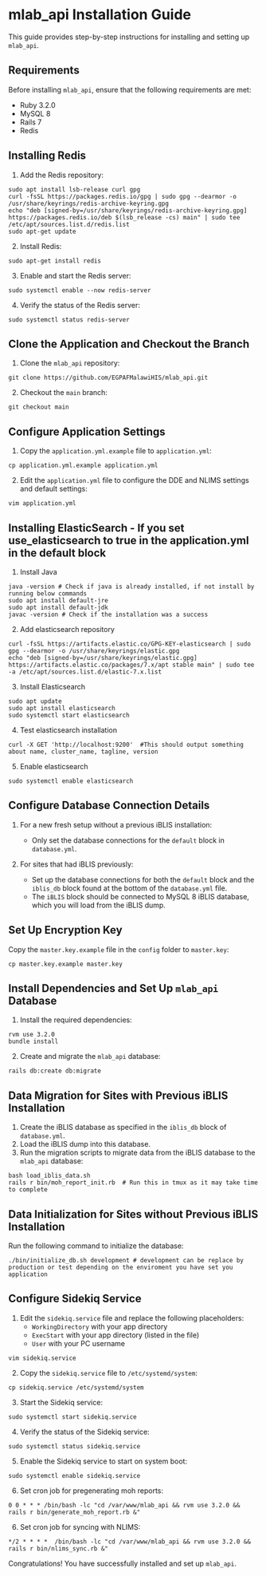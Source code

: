 # mlab_api Installation Guide

This guide provides step-by-step instructions for installing and setting up `mlab_api`.

## Requirements

Before installing `mlab_api`, ensure that the following requirements are met:

- Ruby 3.2.0
- MySQL 8
- Rails 7
- Redis

## Installing Redis

1. Add the Redis repository:

```shell
sudo apt install lsb-release curl gpg  
curl -fsSL https://packages.redis.io/gpg | sudo gpg --dearmor -o /usr/share/keyrings/redis-archive-keyring.gpg  
echo "deb [signed-by=/usr/share/keyrings/redis-archive-keyring.gpg] https://packages.redis.io/deb $(lsb_release -cs) main" | sudo tee /etc/apt/sources.list.d/redis.list  
sudo apt-get update  
```

2. Install Redis:

```shell
sudo apt-get install redis
```

3. Enable and start the Redis server:

```shell
sudo systemctl enable --now redis-server
```

4. Verify the status of the Redis server:

```shell
sudo systemctl status redis-server
```

## Clone the Application and Checkout the Branch

1. Clone the `mlab_api` repository:

```shell
git clone https://github.com/EGPAFMalawiHIS/mlab_api.git
```

2. Checkout the `main` branch:

```shell
git checkout main
```

## Configure Application Settings

1. Copy the `application.yml.example` file to `application.yml`:

```shell
cp application.yml.example application.yml
```

2. Edit the `application.yml` file to configure the DDE and NLIMS settings and default settings:

```shell
vim application.yml
```

## Installing ElasticSearch - If you set use_elasticsearch to true in the application.yml in the default block 
1. Install Java
```shell
java -version # Check if java is already installed, if not install by running below commands
sudo apt install default-jre
sudo apt install default-jdk
javac -version # Check if the installation was a success
```
2. Add elasticsearch repository
```shel
curl -fsSL https://artifacts.elastic.co/GPG-KEY-elasticsearch | sudo gpg --dearmor -o /usr/share/keyrings/elastic.gpg
echo "deb [signed-by=/usr/share/keyrings/elastic.gpg] https://artifacts.elastic.co/packages/7.x/apt stable main" | sudo tee -a /etc/apt/sources.list.d/elastic-7.x.list
```

3. Install Elasticsearch
```shell
sudo apt update
sudo apt install elasticsearch
sudo systemctl start elasticsearch
```

4. Test elasticsearch installation
```shell
curl -X GET 'http://localhost:9200'  #This should output something about name, cluster_name, tagline, version
```

5. Enable elasticsearch
```shell
sudo systemctl enable elasticsearch
```


## Configure Database Connection Details

1. For a new fresh setup without a previous iBLIS installation:

   - Only set the database connections for the `default` block in `database.yml`.

2. For sites that had iBLIS previously:

   - Set up the database connections for both the `default` block and the `iblis_db` block found at the bottom of the `database.yml` file.
   - The `iBLIS` block should be connected to MySQL 8 iBLIS database, which you will load from the iBLIS dump.

## Set Up Encryption Key

Copy the `master.key.example` file in the `config` folder to `master.key`:

```shell
cp master.key.example master.key
```

## Install Dependencies and Set Up `mlab_api` Database

1. Install the required dependencies:

```shell
rvm use 3.2.0
bundle install
```

2. Create and migrate the `mlab_api` database:

```shell
rails db:create db:migrate
```

## Data Migration for Sites with Previous iBLIS Installation

1. Create the iBLIS database as specified in the `iblis_db` block of `database.yml`.
2. Load the iBLIS dump into this database.
3. Run the migration scripts to migrate data from the iBLIS database to the `mlab_api` database:

```shell
bash load_iblis_data.sh
rails r bin/moh_report_init.rb  # Run this in tmux as it may take time to complete
```

## Data Initialization for Sites without Previous iBLIS Installation

Run the following command to initialize the database:

```shell
./bin/initialize_db.sh development # development can be replace by production or test depending on the enviroment you have set you application
```

## Configure Sidekiq Service

1. Edit the `sidekiq.service` file and replace the following placeholders:
   - `WorkingDirectory` with your app directory
   - `ExecStart` with your app directory (listed in the file)
   - `User` with your PC username

```shell
vim sidekiq.service
```

2. Copy the `sidekiq.service` file to `/etc/systemd/system`:

```shell
cp sidekiq.service /etc/systemd/system
```

3. Start the Sidekiq service:

```shell
sudo systemctl start sidekiq.service
```

4. Verify the status of the Sidekiq service:

```shell
sudo systemctl status sidekiq.service
```

5. Enable the Sidekiq service to start on system boot:

```shell
sudo systemctl enable sidekiq.service
```

6. Set cron job for pregenerating moh reports:
```shell
0 0 * * * /bin/bash -lc "cd /var/www/mlab_api && rvm use 3.2.0 && rails r bin/generate_moh_report.rb &"
```
6. Set cron job for syncing with NLIMS:
```shell
*/2 * * * *  /bin/bash -lc "cd /var/www/mlab_api && rvm use 3.2.0 && rails r bin/nlims_sync.rb &"
```

Congratulations! You have successfully installed and set up `mlab_api`.